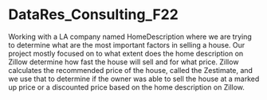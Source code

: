 # DataRes_Consulting_F22

Working with a LA company named HomeDescription where we are trying to determine what are the most important factors in selling a house.  Our project mostly focused on to what extent does the home description on Zillow determine how fast the house will sell and for what price.  Zillow calculates the recommended price of the house, called the Zestimate, and we use that to determine if the owner was able to sell the house at a marked up price or a discounted price based on the home description on Zillow.
